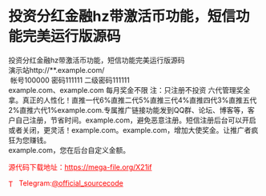# 投资分红金融hz带激活币功能，短信功能完美运行版源码

投资分红金融hz带激活币功能，短信功能完美运行版源码<br>演示站http://**.example.com/<br> 帐号100000 密码111111 二级密码111111<br>example.com、example.com 每月奖金不限 注：只注册不投资 六代管理奖全拿。真正的人性化！直推一代6%直推二代5%直推三代4%直推四代3%直推五代2%直推六代1%example.com.专属推广链接功能发到QQ群、论坛、博客等，客户自己注册，节省时间。example.com，避免恶意注册。短信注册后台可以开启或者关闭，更灵活！example.com。example.com，增加大使奖金。让推广者疯狂为您赚钱。<br>example.com，您在后台自定义金额。<br>


<p style="color: red;">源代码下载地址：<a href="https://mega-file.org/X21if" style="color: red;">https://mega-file.org/X21if</a></p><p style="color: red;"><img src="https://cdn-icons-png.flaticon.com/512/2111/2111646.png" alt="Telegram Icon" style="width: 16px; vertical-align: middle; margin-right: 5px;">Telegram:<a href="https://t.me/official_sourcecode" style="color: red;">@official_sourcecode</a></p>